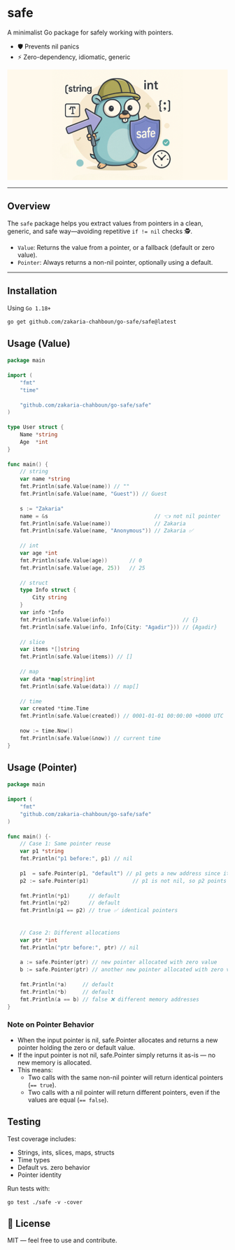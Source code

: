 # safe

A minimalist Go package for safely working with pointers.

- 🛡️ Prevents nil panics
- ⚡ Zero-dependency, idiomatic, generic

![go safe cover](./go-safe-cover.png)

---

## Overview

The `safe` package helps you extract values from pointers in a clean, generic, and safe way—avoiding repetitive `if != nil` checks 🕵.

- `Value`: Returns the value from a pointer, or a fallback (default or zero value).
- `Pointer`: Always returns a non-nil pointer, optionally using a default.

---

## Installation

Using `Go 1.18+`

```bash
go get github.com/zakaria-chahboun/go-safe/safe@latest
```

## Usage (Value)

```go
package main

import (
	"fmt"
	"time"

	"github.com/zakaria-chahboun/go-safe/safe"
)

type User struct {
	Name *string
	Age  *int
}

func main() {
	// string
	var name *string
	fmt.Println(safe.Value(name)) // ""
	fmt.Println(safe.Value(name, "Guest")) // Guest

	s := "Zakaria"
	name = &s                                  // 👈 not nil pointer
	fmt.Println(safe.Value(name))              // Zakaria
	fmt.Println(safe.Value(name, "Anonymous")) // Zakaria ✅

	// int
	var age *int
	fmt.Println(safe.Value(age))       // 0
	fmt.Println(safe.Value(age, 25))   // 25

	// struct
	type Info struct {
		City string
	}
	var info *Info
	fmt.Println(safe.Value(info))                       // {}
	fmt.Println(safe.Value(info, Info{City: "Agadir"})) // {Agadir}

	// slice
	var items *[]string
	fmt.Println(safe.Value(items)) // []

	// map
	var data *map[string]int
	fmt.Println(safe.Value(data)) // map[]

	// time
	var created *time.Time
	fmt.Println(safe.Value(created)) // 0001-01-01 00:00:00 +0000 UTC

	now := time.Now()
	fmt.Println(safe.Value(&now)) // current time	
}
```

## Usage (Pointer)

```go
package main

import (
	"fmt"
	"github.com/zakaria-chahboun/go-safe/safe"
)

func main() {-
	// Case 1: Same pointer reuse
	var p1 *string
	fmt.Println("p1 before:", p1) // nil

	p1  = safe.Pointer(p1, "default") // p1 gets a new address since it was nil
	p2 := safe.Pointer(p1)              // p1 is not nil, so p2 points to the same address

	fmt.Println(*p1)      // default
	fmt.Println(*p2)      // default
	fmt.Println(p1 == p2) // true ✅ identical pointers


	// Case 2: Different allocations
	var ptr *int
	fmt.Println("ptr before:", ptr) // nil

	a := safe.Pointer(ptr) // new pointer allocated with zero value
	b := safe.Pointer(ptr) // another new pointer allocated with zero value

	fmt.Println(*a)     // default
	fmt.Println(*b)     // default
	fmt.Println(a == b) // false ❌ different memory addresses
}
```

### Note on Pointer Behavior

- When the input pointer is nil, safe.Pointer allocates and returns a new pointer holding the zero or default value.
- If the input pointer is not nil, safe.Pointer simply returns it as-is — no new memory is allocated.
- This means:
    - Two calls with the same non-nil pointer will return identical pointers (`== true`).
    - Two calls with a nil pointer will return different pointers, even if the values are equal (`== false`).

## Testing

Test coverage includes:

- Strings, ints, slices, maps, structs
- Time types
- Default vs. zero behavior
- Pointer identity

Run tests with:

```shell
go test ./safe -v -cover
```

## 📄 License

MIT — feel free to use and contribute.